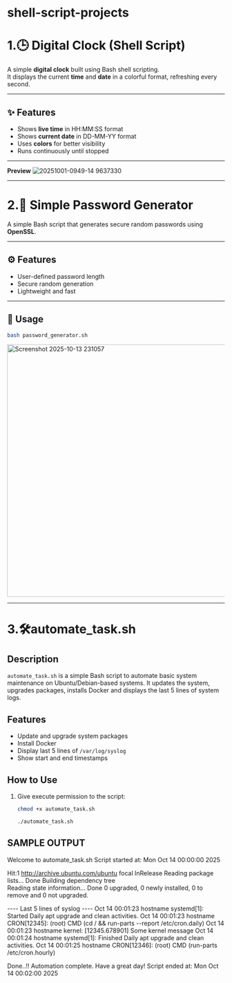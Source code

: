 # shell-script-projects

# 1.🕒 Digital Clock (Shell Script)

A simple **digital clock** built using Bash shell scripting.  
It displays the current **time** and **date** in a colorful format, refreshing every second.

---

## ✨ Features
- Shows **live time** in HH:MM:SS format
- Shows **current date** in DD-MM-YY format
- Uses **colors** for better visibility
- Runs continuously until stopped
  
---

  **Preview**
  ![20251001-0949-14 9637330](https://github.com/user-attachments/assets/749e8606-9d16-4c1c-b79b-1dd66926a880) 

---

# 2.🔐 Simple Password Generator

A simple Bash script that generates secure random passwords using **OpenSSL**.

---

## ⚙️ Features
- User-defined password length  
- Secure random generation  
- Lightweight and fast  

---

## 🚀 Usage
```bash
bash password_generator.sh
```

<img width="1754" height="585" alt="Screenshot 2025-10-13 231057" src="https://github.com/user-attachments/assets/57a5fbf8-62f8-48f1-8c78-f1cae3262bf4" />

---

# 3.🛠️automate_task.sh

## Description
`automate_task.sh` is a simple Bash script to automate basic system maintenance on Ubuntu/Debian-based systems. It updates the system, upgrades packages, installs Docker and displays the last 5 lines of system logs.

## Features
- Update and upgrade system packages
- Install Docker
- Display last 5 lines of `/var/log/syslog`
- Show start and end timestamps

## How to Use
1. Give execute permission to the script:
   ```bash
   chmod +x automate_task.sh

   ./automate_task.sh

## SAMPLE OUTPUT
Welcome to automate_task.sh
Script started at: Mon Oct 14 00:00:00 2025

Hit:1 http://archive.ubuntu.com/ubuntu focal InRelease
Reading package lists... Done
Building dependency tree       
Reading state information... Done
0 upgraded, 0 newly installed, 0 to remove and 0 not upgraded.

---- Last 5 lines of syslog ----
Oct 14 00:01:23 hostname systemd[1]: Started Daily apt upgrade and clean activities.
Oct 14 00:01:23 hostname CRON[12345]: (root) CMD (cd / && run-parts --report /etc/cron.daily)
Oct 14 00:01:23 hostname kernel: [12345.678901] Some kernel message
Oct 14 00:01:24 hostname systemd[1]: Finished Daily apt upgrade and clean activities.
Oct 14 00:01:25 hostname CRON[12346]: (root) CMD (run-parts /etc/cron.hourly)

Done..!!
Automation complete. Have a great day!
Script ended at: Mon Oct 14 00:02:00 2025






